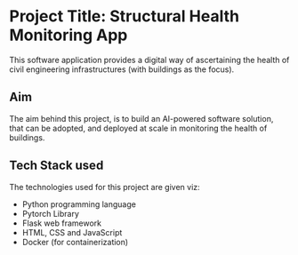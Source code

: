 # Project Title: Structural Health Monitoring App
This software application provides a digital way of ascertaining the health of civil engineering infrastructures (with buildings as the focus).

## Aim
The aim behind this project, is to build an AI-powered software solution, that can be adopted, and deployed at scale in monitoring the health of buildings.

## Tech Stack used
The technologies used for this project are given viz:
- Python programming language
- Pytorch Library
- Flask web framework
- HTML, CSS and JavaScript
- Docker (for containerization)
